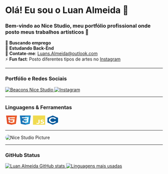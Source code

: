 <h1>Olá! Eu sou o Luan Almeida 👋</h1>
<h3>Bem-vindo ao Nice Studio, meu portfólio profissional onde posto meus trabalhos artísticos 🎨</h3>

🔭 **Buscando emprego**  
🌱 **Estudando Back-End**  
💬 **Contate-me**: [Luans.Almeida@outlook.com](mailto:Luans.Almeida@outlook.com)  
⚡ **Fun fact**: Posto diferentes tipos de artes no [Instagram](https://instagram.com/nice._.studio)

---

### Portfólio e Redes Sociais

<a href="https://beacons.ai/nice._.studio" target="_blank">
  <img src="https://img.shields.io/badge/-Meu%20Portfólio-1E90FF?style=for-the-badge&logo=beacons&logoColor=white" alt="Beacons Nice Studio">
</a>
<a href="https://instagram.com/nice._.studio" target="_blank">
  <img src="https://img.shields.io/badge/-Instagram-%231E90FF?style=for-the-badge&logo=instagram&logoColor=white" alt="Instagram">
</a>

---

### Linguagens & Ferramentas

<img alt="HTML5" height="30" width="40" src="https://github.com/devicons/devicon/blob/master/icons/html5/html5-original.svg">
<img alt="CSS3" height="30" width="40" src="https://github.com/devicons/devicon/blob/master/icons/css3/css3-original.svg">
<img alt="JavaScript" height="30" width="40" src="https://github.com/devicons/devicon/blob/master/icons/javascript/javascript-plain.svg">
<img alt="C" height="30" width="40" src="https://github.com/devicons/devicon/blob/master/icons/c/c-plain.svg">

---

<img alt="Nice Studio Picture" height="150" style="border-radius:50px;" src="https://media.discordapp.net/attachments/1080580959973417030/1087983644188098610/download20230303031820.png?width=576&height=576">

---

### GitHub Status

<a href="https://beacons.ai/nice._.studio">
  <img height="180em" src="https://github-readme-stats.vercel.app/api?username=T-NiceStudio-T&show_icons=true&theme=graywhite&include_all_commits=true&count_private=true" alt="Luan Almeida GitHub stats"/>
  <img height="180em" src="https://github-readme-stats.vercel.app/api/top-langs/?username=T-NiceStudio-T&layout=compact&langs_count=7&theme=graywhite" alt="Linguagens mais usadas"/>
</a>
